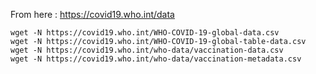From here : https://covid19.who.int/data

```
wget -N https://covid19.who.int/WHO-COVID-19-global-data.csv
wget -N https://covid19.who.int/WHO-COVID-19-global-table-data.csv
wget -N https://covid19.who.int/who-data/vaccination-data.csv
wget -N https://covid19.who.int/who-data/vaccination-metadata.csv
```